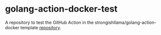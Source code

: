 # golang-action-docker-test

A repository to test the GitHub Action in the strongishllama/golang-action-docker template [repository](https://github.com/strongishllama/golang-action-docker).
